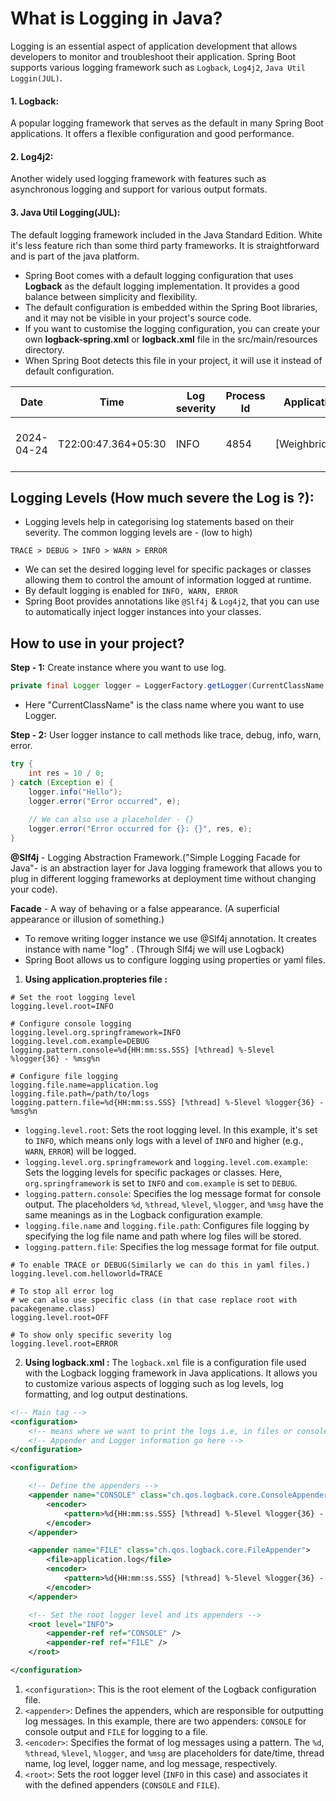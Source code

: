 # What is Logging in Java?
Logging is an essential aspect of application development that allows developers to monitor and troubleshoot their application.
Spring Boot supports various logging framework such as `Logback`, `Log4j2`, `Java Util Loggin(JUL)`.

#### 1. Logback: 
A popular logging framework that serves as the default in many Spring Boot applications. It offers a flexible configuration and good performance.

#### 2. Log4j2:
Another widely used logging framework with features such as asynchronous logging and support for various output formats.

#### 3. Java Util Logging(JUL):
The default logging framework included in the Java Standard Edition. White it's less feature rich than some third party frameworks. It is straightforward and is part of the java platform.



 - Spring Boot comes with a default logging configuration that uses **Logback** as the default logging implementation. It provides a good balance between simplicity and flexibility.
 - The default configuration is embedded within the Spring Boot libraries, and it may not be visible in your project's source code.
 - If you want to customise the logging configuration,  you can create your own **logback-spring.xml** or **logback.xml** file in the src/main/resources directory.
 - When Spring Boot detects this file in your project, it will use it instead of default configuration.


| Date | Time | Log severity | Process Id | Application name | Thread name | Package name | Log msg |
| --- | --- | --- | ---| ---| --- | --- | --- |
| 2024-04-24 | T22:00:47.364+05:30 | INFO  | 4854 | [Weighbridge_Admin] | [main]| com.weighbridge.WeighbridgeApplication  | Starting WeighbridgeApplication using Java 17.0.10 with PID 4854 (/Users/manas/Documents/Projects/LDTech/Weighbridge/Weighbridge_Project/Weighbridge_Admin/target/classes started by manas in /Users/manas/Documents/Projects/LDTech/Weighbridge/Weighbridge_Project/Weighbridge_Admin) |


## Logging Levels (How much severe the Log is ?):
- Logging levels help in categorising log statements based on their severity. The common logging levels are - (low to high)
```
TRACE > DEBUG > INFO > WARN > ERROR
```

- We can set the desired logging level for specific packages or classes allowing them to control the amount of information logged at runtime.
- By default logging is enabled for `INFO, WARN, ERROR`
- Spring Boot provides annotations like `@Slf4j` & `Log4j2`, that you can use to automatically inject logger instances into your classes.

## How to use in your project?
**Step - 1:** Create instance where you  want to use log.
```java
private final Logger logger = LoggerFactory.getLogger(CurrentClassName.class)
```
- Here "CurrentClassName" is the class name where you want to use Logger.

**Step - 2:** User logger instance to call methods like trace, debug, info, warn, error.

```java
try {
    int res = 10 / 0;
} catch (Exception e) {
    logger.info("Hello");
    logger.error("Error occurred", e);
    
    // We can also use a placeholder - {}
    logger.error("Error occurred for {}: {}", res, e);
}
```

**@Slf4j** - Logging Abstraction Framework.("Simple Logging Facade for Java"- is an abstraction layer for Java logging framework that allows you to plug in different logging frameworks at deployment time without changing your code). 

**Facade** - A way of behaving or a false appearance. (A superficial appearance or illusion of something.)
- To remove writing logger instance we use @Slf4j annotation. It creates instance with name "log" . (Through Slf4j we will use Logback)
- Spring Boot allows us to configure logging using properties or yaml files.

1. **Using application.propteries file :**
```properties
# Set the root logging level
logging.level.root=INFO

# Configure console logging
logging.level.org.springframework=INFO
logging.level.com.example=DEBUG
logging.pattern.console=%d{HH:mm:ss.SSS} [%thread] %-5level %logger{36} - %msg%n

# Configure file logging
logging.file.name=application.log
logging.file.path=/path/to/logs
logging.pattern.file=%d{HH:mm:ss.SSS} [%thread] %-5level %logger{36} - %msg%n

```

- `logging.level.root`: Sets the root logging level. In this example, it's set to `INFO`, which means only logs with a level of `INFO` and higher (e.g., `WARN`, `ERROR`) will be logged.
- `logging.level.org.springframework` and `logging.level.com.example`: Sets the logging levels for specific packages or classes. Here, `org.springframework` is set to `INFO` and `com.example` is set to `DEBUG`.
- `logging.pattern.console`: Specifies the log message format for console output. The placeholders `%d`, `%thread`, `%level`, `%logger`, and `%msg` have the same meanings as in the Logback configuration example.
- `logging.file.name` and `logging.file.path`: Configures file logging by specifying the log file name and path where log files will be stored.
- `logging.pattern.file`: Specifies the log message format for file output.

```properties
# To enable TRACE or DEBUG(Similarly we can do this in yaml files.)
logging.level.com.helloworld=TRACE 

# To stop all error log 
# we can also use specific class (in that case replace root with pacakegename.class)
logging.level.root=OFF

# To show only specific severity log
logging.level.root=ERROR
```

2. **Using logback.xml :**
The `logback.xml` file is a configuration file used with the Logback logging framework in Java applications. It allows you to customize various aspects of logging such as log levels, log formatting, and log output destinations.
```xml
<!-- Main tag -->
<configuration>
	<!-- means where we want to print the logs i.e, in files or console -->
	<!-- Appender and Logger information go here -->
</configuration>
```

```xml
<configuration>

    <!-- Define the appenders -->
    <appender name="CONSOLE" class="ch.qos.logback.core.ConsoleAppender">
        <encoder>
            <pattern>%d{HH:mm:ss.SSS} [%thread] %-5level %logger{36} - %msg%n</pattern>
        </encoder>
    </appender>

    <appender name="FILE" class="ch.qos.logback.core.FileAppender">
        <file>application.log</file>
        <encoder>
            <pattern>%d{HH:mm:ss.SSS} [%thread] %-5level %logger{36} - %msg%n</pattern>
        </encoder>
    </appender>

    <!-- Set the root logger level and its appenders -->
    <root level="INFO">
        <appender-ref ref="CONSOLE" />
        <appender-ref ref="FILE" />
    </root>

</configuration>

```

1. `<configuration>`: This is the root element of the Logback configuration file.
2. `<appender>`: Defines the appenders, which are responsible for outputting log messages. In this example, there are two appenders: `CONSOLE` for console output and `FILE` for logging to a file.
3. `<encoder>`: Specifies the format of log messages using a pattern. The `%d`, `%thread`, `%level`, `%logger`, and `%msg` are placeholders for date/time, thread name, log level, logger name, and log message, respectively.
4. `<root>`: Sets the root logger level (`INFO` in this case) and associates it with the defined appenders (`CONSOLE` and `FILE`).
